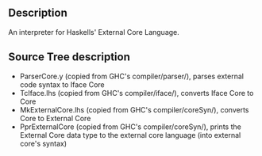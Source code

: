 Description
------
An interpreter for Haskells' External Core Language.

Source Tree description
----
 - ParserCore.y (copied from GHC's compiler/parser/), parses external code syntax to Iface Core
 - TcIface.lhs (copied from GHC's compiler/iface/), converts Iface Core to Core
 - MkExternalCore.lhs (copied from GHC's compiler/coreSyn/), converts Core to External Core
 - PprExternalCore (copied from GHC's compiler/coreSyn/), prints the External Core data type to the external core language (into external core's syntax)



